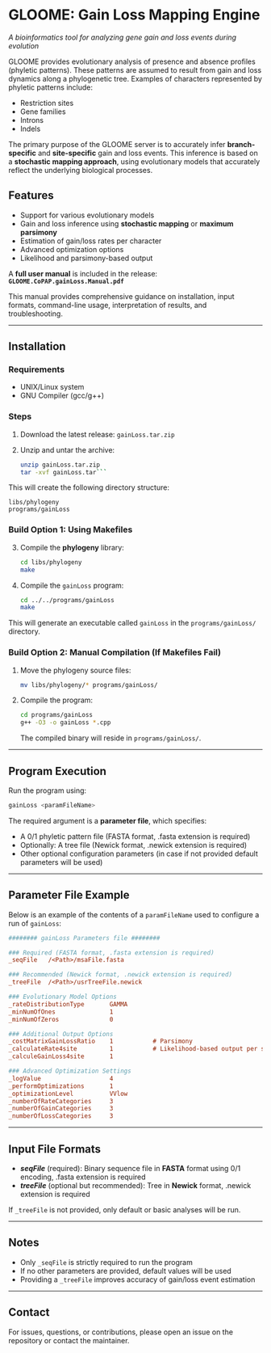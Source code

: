 # GLOOME: Gain Loss Mapping Engine  
*A bioinformatics tool for analyzing gene gain and loss events during evolution*

GLOOME provides evolutionary analysis of presence and absence profiles (phyletic patterns). These patterns are assumed to result from gain and loss dynamics along a phylogenetic tree. Examples of characters represented by phyletic patterns include:

- Restriction sites  
- Gene families  
- Introns  
- Indels

The primary purpose of the GLOOME server is to accurately infer **branch-specific** and **site-specific** gain and loss events. This inference is based on a **stochastic mapping approach**, using evolutionary models that accurately reflect the underlying biological processes.

## Features

- Support for various evolutionary models  
- Gain and loss inference using **stochastic mapping** or **maximum parsimony**  
- Estimation of gain/loss rates per character  
- Advanced optimization options  
- Likelihood and parsimony-based output

A **full user manual** is included in the release:  
**`GLOOME.CoPAP.gainLoss.Manual.pdf`**

This manual provides comprehensive guidance on installation, input formats, command-line usage, interpretation of results, and troubleshooting.

---

## Installation

### Requirements

- UNIX/Linux system  
- GNU Compiler (gcc/g++)

### Steps

1. Download the latest release: `gainLoss.tar.zip`

2. Unzip and untar the archive:
   
   ```bash
   unzip gainLoss.tar.zip
   tar -xvf gainLoss.tar```

This will create the following directory structure:


```
libs/phylogeny
programs/gainLoss
```

### Build Option 1: Using Makefiles

3. Compile the **phylogeny** library:

   ```bash
   cd libs/phylogeny
   make
   ```

4. Compile the `gainLoss` program:

   ```bash
   cd ../../programs/gainLoss
   make
   ```


This will generate an executable called `gainLoss` in the `programs/gainLoss/` directory.

### Build Option 2: Manual Compilation (If Makefiles Fail)

1. Move the phylogeny source files:

   ```bash
   mv libs/phylogeny/* programs/gainLoss/
   ```

2. Compile the program:

   ```bash
   cd programs/gainLoss
   g++ -O3 -o gainLoss *.cpp
   ```

   The compiled binary will reside in `programs/gainLoss/`.

---

## Program Execution

Run the program using:

```bash
gainLoss <paramFileName>
```

The required argument is a **parameter file**, which specifies:

* A 0/1 phyletic pattern file (FASTA format, .fasta extension is required)
* Optionally: A tree file (Newick format, .newick extension is required)
* Other optional configuration parameters (in case if not provided default parameters will be used)

---

## Parameter File Example

Below is an example of the contents of a `paramFileName` used to configure a run of `gainLoss`:

```ini
######## gainLoss Parameters file ########

### Required (FASTA format, .fasta extension is required)
_seqFile   /<Path>/msaFile.fasta

### Recommended (Newick format, .newick extension is required)
_treeFile  /<Path>/usrTreeFile.newick

### Evolutionary Model Options
_rateDistributionType       GAMMA
_minNumOfOnes               1
_minNumOfZeros              0

### Additional Output Options
_costMatrixGainLossRatio    1           # Parsimony
_calculateRate4site         1           # Likelihood-based output per site
_calculeGainLoss4site       1

### Advanced Optimization Settings
_logValue                   4
_performOptimizations       1
_optimizationLevel          VVlow
_numberOfRateCategories     3
_numberOfGainCategories     3
_numberOfLossCategories     3
```

---

## Input File Formats

* ***seqFile*** (required): Binary sequence file in **FASTA** format using 0/1 encoding, .fasta extension is required
* ***treeFile*** (optional but recommended): Tree in **Newick** format, .newick extension is required

If `_treeFile` is not provided, only default or basic analyses will be run.

---

## Notes

* Only `_seqFile` is strictly required to run the program
* If no other parameters are provided, default values will be used
* Providing a `_treeFile` improves accuracy of gain/loss event estimation

---

## Contact

For issues, questions, or contributions, please open an issue on the repository or contact the maintainer.
